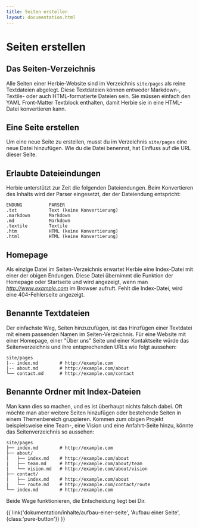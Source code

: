 ```yaml
---
title: Seiten erstellen
layout: documentation.html
---
```


# Seiten erstellen

## Das Seiten-Verzeichnis

Alle Seiten einer Herbie-Website sind im Verzeichnis `site/pages` als reine
Textdateien abgelegt. Diese Textdateien können entweder Markdown-, Textile- oder
auch HTML-formatierte Dateien sein. Sie müssen einfach den YAML Front-Matter
Textblock enthalten, damit Herbie sie in eine HTML-Datei konvertieren kann.


## Eine Seite erstellen

Um eine neue Seite zu erstellen, musst du im Verzeichnis `site/pages` eine neue
Datei hinzufügen. Wie du die Datei benennst, hat Einfluss auf die URL dieser
Seite.

## Erlaubte Dateieindungen

Herbie unterstützt zur Zeit die folgenden Dateiendungen. Beim Konvertieren des
Inhalts wird der Parser eingesetzt, der der Dateiendung entspricht:

    ENDUNG          PARSER
    .txt            Text (keine Konvertierung)
    .markdown       Markdown
    .md             Markdown
    .textile        Textile
    .htm            HTML (keine Konvertierung)
    .html           HTML (keine Konvertierung)


## Homepage

Als einzige Datei im Seiten-Verzeichnis erwartet Herbie eine Index-Datei mit
einer der obigen Endungen. Diese Datei übernimmt die Funktion der Homepage oder
Startseite und wird angezeigt, wenn man *http://www.example.com* im Browser
aufruft. Fehlt die Index-Datei, wird eine 404-Fehlerseite angezeigt.


## Benannte Textdateien

Der einfachste Weg, Seiten hinzuzufügen, ist das Hinzfügen einer Textdatei mit
einem passenden Namen im Seiten-Verzeichnis. Für eine Website mit einer
Homepage, einer "Über uns" Seite und einer Kontaktseite würde das
Seitenverzeichnis und ihre entsprechenden URLs wie folgt aussehen:

    site/pages
    |-- index.md        # http://example.com
    |-- about.md        # http://example.com/about
    └── contact.md      # http://example.com/contact


## Benannte Ordner mit Index-Dateien

Man kann dies so machen, und es ist überhaupt nichts falsch dabei. Oft möchte
man aber weitere Seiten hinzufügen oder bestehende Seiten in einem Themenbereich
gruppieren. Kommen zum obigen Projekt beispielsweise eine Team-, eine Vision und
eine Anfahrt-Seite hinzu, könnte das Seitenverzeichnis so aussehen:

    site/pages
    ├── index.md        # http://example.com
    ├── about/
    |   ├── index.md    # http://example.com/about
    |   ├── team.md     # http://example.com/about/team
    |   └── vision.md   # http://example.com/about/vision
    ├── contact/
    |   ├── index.md    # http://example.com/about
    |   └── route.md    # http://example.com/contact/route
    └── index.md        # http://example.com


Beide Wege funktionieren, die Entscheidung liegt bei Dir.


<p class="pagination">{{ link('dokumentation/inhalte/aufbau-einer-seite', 'Aufbau einer Seite<i class="fa fa-arrow-right"></i>', {class:'pure-button'}) }}</p>